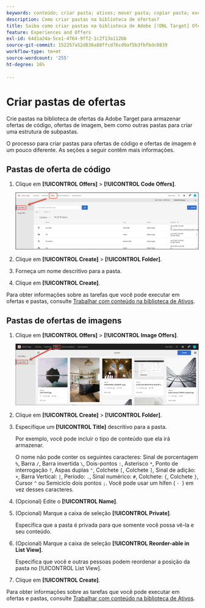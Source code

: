 ```yaml
---
keywords: conteúdo; criar pasta; ativos; mover pasta; copiar pasta; excluir pasta; pasta de download; pasta
description: Como criar pastas na biblioteca de ofertas?
title: Saiba como criar pastas na biblioteca de Adobe [!DNL Target] Ofertas para conter ofertas de código e imagem, bem como outras pastas.
feature: Experiences and Offers
exl-id: 64d1a24a-5ce1-4f64-9ff2-1c2f13a112bb
source-git-commit: 152257a52d836a88ffcd76cd9af5b3fbfbdc0839
workflow-type: tm+mt
source-wordcount: '255'
ht-degree: 16%

---
```


# Criar pastas de ofertas

Crie pastas na biblioteca de ofertas da Adobe Target para armazenar ofertas de código, ofertas de imagem, bem como outras pastas para criar uma estrutura de subpastas.

O processo para criar pastas para ofertas de código e ofertas de imagem é um pouco diferente. As seções a seguir contêm mais informações.

## Pastas de oferta de código

1. Clique em **[!UICONTROL Offers]** > **[!UICONTROL Code Offers]**.

   ![guia Ofertas de código](/help/main/c-experiences/c-manage-content/assets/code-offers-tab.png)

1. Clique em **[!UICONTROL Create]** > **[!UICONTROL Folder]**.

1. Forneça um nome descritivo para a pasta.

1. Clique em **[!UICONTROL Create]**.

Para obter informações sobre as tarefas que você pode executar em ofertas e pastas, consulte [Trabalhar com conteúdo na biblioteca de Ativos](/help/main/c-experiences/c-manage-content/assets-working.md).

## Pastas de ofertas de imagens

1. Clique em **[!UICONTROL Offers]** > **[!UICONTROL Image Offers]**.

   ![guia Ofertas de imagem](/help/main/c-experiences/c-manage-content/assets/image-offers-tab.png)

1. Clique em **[!UICONTROL Create]** > **[!UICONTROL Folder]**.
1. Especifique um **[!UICONTROL Title]** descritivo para a pasta.

   Por exemplo, você pode incluir o tipo de conteúdo que ela irá armazenar.

   O nome não pode conter os seguintes caracteres: Sinal de porcentagem `%`, Barra `/`, Barra invertida `\`, Dois-pontos `:`, Asterisco `*`, Ponto de interrogação `?`, Aspas duplas `"`, Colchete `[`, Colchete `]`, Sinal de adição: `+`, Barra Vertical: `|`, Período: `.`, Sinal numérico: `#`, Colchete: `{`, Colchete `}`, Cursor `^` ou Semiciclo dois pontos `;`. Você pode usar um hífen ( `- `) em vez desses caracteres.

1. (Opcional) Edite o **[!UICONTROL Name]**.
1. (Opcional) Marque a caixa de seleção **[!UICONTROL Private]**.

   Especifica que a pasta é privada para que somente você possa vê-la e seu conteúdo.

1. (Opcional) Marque a caixa de seleção **[!UICONTROL Reorder-able in List View]**.

   Especifica que você e outras pessoas podem reordenar a posição da pasta no [!UICONTROL List View].

1. Clique em **[!UICONTROL Create]**.

Para obter informações sobre as tarefas que você pode executar em ofertas e pastas, consulte [Trabalhar com conteúdo na biblioteca de Ativos](/help/main/c-experiences/c-manage-content/assets-working.md).
